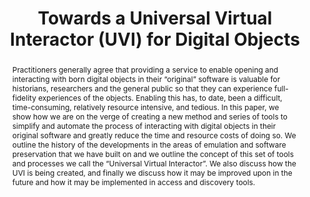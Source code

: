 ---
abstract: Practitioners generally agree that providing a service to enable opening
  and interacting with born digital objects in their “original” software is valuable
  for historians, researchers and the general public so that they can experience full-fidelity
  experiences of the objects. Enabling this has, to date, been a difficult, time-consuming,
  relatively resource intensive, and tedious. In this paper, we show how we are on
  the verge of creating a new method and series of tools to simplify and automate
  the process of interacting with digital objects in their original software and greatly
  reduce the time and resource costs of doing so. We outline the history of the developments
  in the areas of emulation and software preservation that we have built on and we
  outline the concept of this set of tools and processes we call the “Universal Virtual
  Interactor”. We also discuss how the UVI is being created, and finally we discuss
  how it may be improved upon in the future and how it may be implemented in access
  and discovery tools.
creators:
- Gates, Ethan
- Cochrane, Euan
- Meyerson, Jessica
- Rechert, Klaus
- Anderson, Seth
date: null
document_url: https://services.phaidra.univie.ac.at/api/object/o:1081742/download
grand_parent: iPRES
institutions: []
keywords: []
landing_page_url: https://phaidra.univie.ac.at/o:1081742
language: eng
layout: publication
license: CC BY 4.0 International
notes_url: null
parent: iPRES 2019
presentation_url: null
publication_type: paper
size: 424158
source_name: iPRES
title: 'Towards a Universal Virtual Interactor (UVI) for Digital Objects '
year: 2019
---